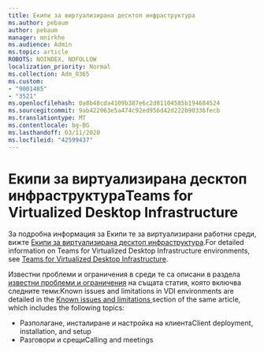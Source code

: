 ```yaml
---
title: Екипи за виртуализирана десктоп инфраструктура
ms.author: pebaum
author: pebaum
manager: mnirkhe
ms.audience: Admin
ms.topic: article
ROBOTS: NOINDEX, NOFOLLOW
localization_priority: Normal
ms.collection: Adm_O365
ms.custom:
- "9001485"
- "3521"
ms.openlocfilehash: 0a8b48cda4109b387e6c2d81104585b194684524
ms.sourcegitcommit: 9ab422063e5a474c92ed956d42d222b90336fecb
ms.translationtype: MT
ms.contentlocale: bg-BG
ms.lasthandoff: 03/11/2020
ms.locfileid: "42599437"
---
```

# <a name="teams-for-virtualized-desktop-infrastructure"></a><span data-ttu-id="7ac70-102">Екипи за виртуализирана десктоп инфраструктура</span><span class="sxs-lookup"><span data-stu-id="7ac70-102">Teams for Virtualized Desktop Infrastructure</span></span>

<span data-ttu-id="7ac70-103">За подробна информация за Екипи те за виртуализирани работни среди, вижте [Екипи за виртуализирана десктоп инфраструктура](https://docs.microsoft.com/microsoftteams/teams-for-vdi).</span><span class="sxs-lookup"><span data-stu-id="7ac70-103">For detailed information on Teams for Virtualized Desktop Infrastructure environments, see [Teams for Virtualized Desktop Infrastructure](https://docs.microsoft.com/microsoftteams/teams-for-vdi).</span></span>

<span data-ttu-id="7ac70-104">Известни проблеми и ограничения в среди те са описани в раздела [известни проблеми и ограничения](https://docs.microsoft.com/microsoftteams/teams-for-vdi#known-issues-and-limitations) на същата статия, която включва следните теми:</span><span class="sxs-lookup"><span data-stu-id="7ac70-104">Known issues and limitations in VDI environments are detailed in the [Known issues and limitations ](https://docs.microsoft.com/microsoftteams/teams-for-vdi#known-issues-and-limitations) section of the same article, which includes the following topics:</span></span>
 - <span data-ttu-id="7ac70-105">Разполагане, инсталиране и настройка на клиента</span><span class="sxs-lookup"><span data-stu-id="7ac70-105">Client deployment, installation, and setup</span></span>
 - <span data-ttu-id="7ac70-106">Разговори и срещи</span><span class="sxs-lookup"><span data-stu-id="7ac70-106">Calling and meetings</span></span>